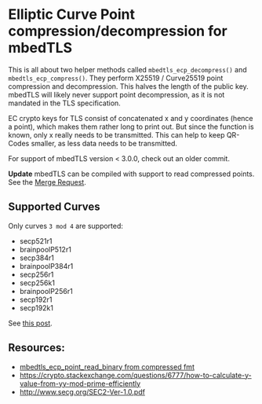# Elliptic Curve Point compression/decompression for mbedTLS

This is all about two helper methods called `mbedtls_ecp_decompress()` and `mbedtls_ecp_compress()`.
They perform X25519 / Curve25519 point compression and decompression. This halves the length of the public key.
mbedTLS will likely never support point decompression, as it is not mandated in the TLS specification.

EC crypto keys for TLS consist of concatenated x and y coordinates (hence a point), which makes them rather long to print out. But since the function is known, only x really needs to be transmitted. This can help to keep QR-Codes smaller, as less data needs to be transmitted.

For support of mbedTLS version < 3.0.0, check out an older commit.

**Update** mbedTLS can be compiled with support to read compressed points. See the [Merge Request](https://github.com/ARMmbed/mbedtls/pull/521).

## Supported Curves

Only curves `3 mod 4` are supported:

- secp521r1
- brainpoolP512r1
- secp384r1
- brainpoolP384r1
- secp256r1
- secp256k1
- brainpoolP256r1
- secp192r1
- secp192k1

See [this post](https://github.com/ARMmbed/mbedtls/pull/521#discussion_r).

## Resources:

- [mbedtls_ecp_point_read_binary from compressed fmt](https://github.com/Mbed-TLS/mbedtls/pull/6282/files)
- https://crypto.stackexchange.com/questions/6777/how-to-calculate-y-value-from-yy-mod-prime-efficiently
- http://www.secg.org/SEC2-Ver-1.0.pdf
